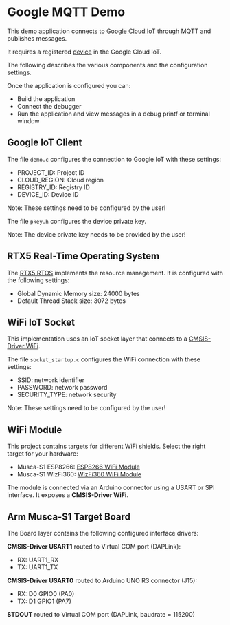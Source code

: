 Google MQTT Demo
================

This demo application connects to 
[Google Cloud IoT](https://cloud.google.com/solutions/iot/) 
through MQTT and publishes messages.

It requires a registered [device](https://www2.keil.com/iot/google) in the Google Cloud IoT.

The following describes the various components and the configuration settings.

Once the application is configured you can:
 - Build the application
 - Connect the debugger
 - Run the application and view messages in a debug printf or terminal window


Google IoT Client
-----------------
The file `demo.c` configures the connection to Google IoT with these settings:
 - PROJECT_ID:   Project ID
 - CLOUD_REGION: Cloud region
 - REGISTRY_ID:  Registry ID
 - DEVICE_ID:    Device ID

Note: These settings need to be configured by the user!

The file `pkey.h` configures the device private key.

Note: The device private key needs to be provided by the user!


RTX5 Real-Time Operating System
-------------------------------
The [RTX5 RTOS](https://arm-software.github.io/CMSIS_5/RTOS2/html/rtx5_impl.html) 
implements the resource management. It is configured with the following settings:

- Global Dynamic Memory size: 24000 bytes
- Default Thread Stack size: 3072 bytes


WiFi IoT Socket
---------------
This implementation uses an IoT socket layer that connects to a 
[CMSIS-Driver WiFi](https://arm-software.github.io/CMSIS_5/Driver/html/index.html).

The file `socket_startup.c` configures the WiFi connection with these settings:
 - SSID:          network identifier
 - PASSWORD:      network password
 - SECURITY_TYPE: network security

Note: These settings need to be configured by the user!


WiFi Module
-----------
This project contains targets for different WiFi shields. Select the right target for your hardware:
 - Musca-S1 ESP8266:  [ESP8266 WiFi Module](https://www2.keil.com/iot/shields/wrl13287)
 - Musca-S1 WizFi360: [WizFi360 WiFi Module](https://www2.keil.com/iot/shields/wizfi360)

The module is connected via an Arduino connector using a USART or SPI interface.
It exposes a **CMSIS-Driver WiFi**.


Arm Musca-S1 Target Board
-------------------------
The Board layer contains the following configured interface drivers:

**CMSIS-Driver USART1** routed to Virtual COM port (DAPLink):
 - RX: UART1_RX
 - TX: UART1_TX

**CMSIS-Driver USART0** routed to Arduino UNO R3 connector (J15):
 - RX: D0 GPIO0 (PA0)
 - TX: D1 GPIO1 (PA7)

**STDOUT** routed to Virtual COM port (DAPLink, baudrate = 115200)
